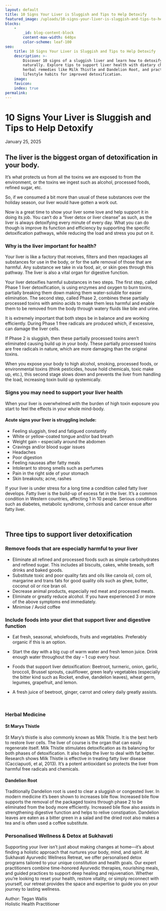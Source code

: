 ```yaml
---
layout: default
title: 10 Signs Your Liver is Sluggish and Tips to Help Detoxify
featured_image: /uploads/10-signs-your-liver-is-sluggish-and-tips-to-help-detoxify.jpg
blocks:
    -
        _id: blog-content-block
        content-max-width: 640px
        color-scheme: leaf-100
seo:
    title: 10 Signs Your Liver is Sluggish and Tips to Help Detoxify
    description: >-
        Discover 10 signs of a sluggish liver and learn how to detoxify
        naturally. Explore tips to support liver health with dietary changes,
        herbal remedies like Milk Thistle and Dandelion Root, and practical
        lifestyle habits for improved detoxification.
    image:
    favicon:
    index: true
permalink:
---
```

# 10 Signs Your Liver is Sluggish and Tips to Help Detoxify

January 25, 2025

## **The liver is the biggest organ of detoxification in your body.**

It’s what protects us from all the toxins we are exposed to from the environment, or the toxins we ingest such as alcohol, processed foods, refined sugar, etc.

So, if we consumed a bit more than usual of these substances over the holiday season, our liver would have gotten a work out.

Now is a great time to show your liver some love and help support it in doing its job. You can’t do a “liver detox or liver cleanse” as such, as the liver is always detoxifying every minute of every day. What you can do though is improve its function and efficiency by supporting the specific detoxification pathways, while reducing the load and stress you put on it.

### Why is the liver important for health?

Your liver is like a factory that receives, filters and then repackages all substances for use in the body, or for the safe removal of those that are harmful. Any substance we take in via food, air, or skin goes through this pathway. The liver is also a vital organ for digestive function.

Your liver detoxifies harmful substances in two steps. The first step, called Phase 1 liver detoxification, is using enzymes and oxygen to burn toxins, partially breaking them down making them water-soluble for easier elimination. The second step, called Phase 2, combines these partially processed toxins with amino acids to make them less harmful and enable them to be removed from the body through watery fluids like bile and urine.

It is extremely important that both steps be in balance and are working efficiently. During Phase 1 free radicals are produced which, if excessive, can damage the liver cells.

If Phase 2 is sluggish, then these partially processed toxins aren’t eliminated causing build up in your body. These partially processed toxins are free radicals in nature, which are more damaging than the original toxins.

When you expose your body to high alcohol, smoking, processed foods, or environmental toxins (think pesticides, house hold chemicals, toxic make up, etc.), this second stage slows down and prevents the liver from handling the load, increasing toxin build up systemically.

### Signs you may need to support your liver health

When your liver is overwhelmed with the burden of high toxin exposure you start to feel the effects in your whole mind-body.

#### Acute signs your liver is struggling include:

* Feeling sluggish, tired and fatigued constantly
* White or yellow-coated tongue and/or bad breath
* Weight gain – especially around the abdomen
* Cravings and/or blood sugar issues
* Headaches
* Poor digestion
* Feeling nauseas after fatty meals
* Intolerant to strong smells such as perfumes
* Pain in the right side of your stomach
* Skin breakouts; acne, rashes

If your liver is under stress for a long time a condition called fatty liver develops. Fatty liver is the build-up of excess fat in the liver. It’s a common condition in Western countries, affecting 1 in 10 people. Serious conditions such as diabetes, metabolic syndrome, cirrhosis and cancer ensue after fatty liver.

&nbsp;

## **Three tips to support liver detoxification**

### Remove foods that are especially harmful to your liver

* Eliminate all refined and processed foods such as simple carbohydrates and refined sugar. This includes all biscuits, cakes, white breads, soft drinks and baked goods.
* Substitute toxic and poor quality fats and oils like canola oil, corn oil, margarine and trans fats for good quality oils such as ghee, butter, coconut oil or rice bran oil.
* Decrease animal products, especially red meat and processed meats.
* Eliminate or greatly reduce alcohol. If you have experienced 3 or more of the above symptoms end immediately.
* Minimise / Avoid coffee

### Include foods into your diet that support liver and digestive function

* Eat fresh, seasonal, wholefoods, fruits and vegetables. Preferably organic if this is an option.
* Start the day with a big cup of warm water and fresh lemon juice. Drink enough water throughout the day – 1 cup every hour.
* Foods that support liver detoxification: Beetroot, turmeric, onion, garlic, broccoli, Brussel sprouts, cauliflower, green leafy vegetables (especially the bitter kind such as Rocket, endive, dandelion leaves), wheat germ, legumes, grapefruit, and lemon.
* A fresh juice of beetroot, ginger, carrot and celery daily greatly assists.

  &nbsp;

### Herbal Medicine

#### St Marys Thistle

St Mary’s thistle is also commonly known as Milk Thistle. It is the best herb to restore liver cells. The liver of course is the organ that can easily regenerate itself. Milk Thistle stimulates detoxification as its balancing for both phases of detoxification. It also helps the liver to deal with fat better. Research shows Milk Thistle is effective in treating fatty liver disease (Cacciapuoti, et al, 2013). It’s a potent antioxidant so protects the liver from harmful free radicals and chemicals.

#### Dandelion Root

Traditionally Dandelion root is used to clear a sluggish or congested liver. In modern medicine it’s been shown to increases bile flow. Increased bile flow supports the removal of the packaged toxins through phase 2 to be eliminated from the body more efficiently. Increased bile flow also assists in strengthening digestive function and helps to relive constipation. Dandelion leaves are eaten as a bitter green in a salad and the dried root also makes a tea and is often used a coffee substitute.

### Personalised Wellness & Detox at Sukhavati

Supporting your liver isn’t just about making changes at home—it’s about finding a holistic approach that nurtures your body, mind, and spirit. At Sukhavati Ayurvedic Wellness Retreat, we offer personalised detox programs tailored to your unique constitution and health goals. Our expert practitioners combine time-honored Ayurvedic therapies, nourishing meals, and guided practices to support deep healing and rejuvenation. Whether you’re looking to reset your health, restore vitality, or simply reconnect with yourself, our retreat provides the space and expertise to guide you on your journey to lasting wellness.

Author: Tegan Wallis<br>Holistic Health Practitioner
